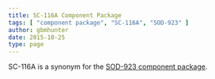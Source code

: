```yaml
---
title: SC-116A Component Package
tags: [ "component package", "SC-116A", "SOD-923" ]
author: gbmhunter
date: 2015-10-25
type: page
---
```


SC-116A is a synonym for the [SOD-923 component package](/pcb-design/component-packages/sod-923-component-package/).
